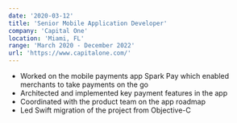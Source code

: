 ```yaml
---
date: '2020-03-12'
title: 'Senior Mobile Application Developer'
company: 'Capital One'
location: 'Miami, FL'
range: 'March 2020 - December 2022'
url: 'https://www.capitalone.com/'
---
```


- Worked on the mobile payments app Spark Pay which enabled merchants to take payments on the go
- Architected and implemented key payment features in the app
- Coordinated with the product team on the app roadmap
- Led Swift migration of the project from Objective-C
